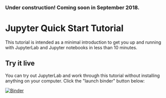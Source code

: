 ### Under construction! Coming soon in September 2018.

# Jupyter Quick Start Tutorial

This tutorial is intended as a minimal introduction to get you up and running with JupyterLab and Jupyter notebooks in less than 10 minutes. 

## Try it live

You can try out JupyterLab and work through this tutorial without installing anything on your computer. Click the "launch binder" button below:

[![Binder](https://mybinder.org/badge.svg)](https://mybinder.org/v2/gh/jenfly/jupyter-quickstart/master?urlpath=lab/tree/quickstart.ipynb)

